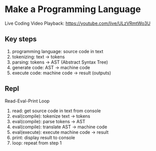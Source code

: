 # Make a Programming Language

Live Coding Video Playback: https://youtube.com/live/ULzVRmtWo3U

## Key steps

1. programming language: source code in text
2. tokenizing: text -> tokens
3. parsing: tokens -> AST (Abstract Syntax Tree)
4. generate code: AST -> machine code
5. execute code: machine code -> result (outputs)

## Repl

Read-Eval-Print Loop

1. read: get source code in text from console
2. eval(compile): tokenize text -> tokens
3. eval(compile): parse tokens -> AST
4. eval(compile): translate AST -> machine code
5. eval(execute): execute machine code -> result
6. print: display result to console
7. loop: repeat from step 1
